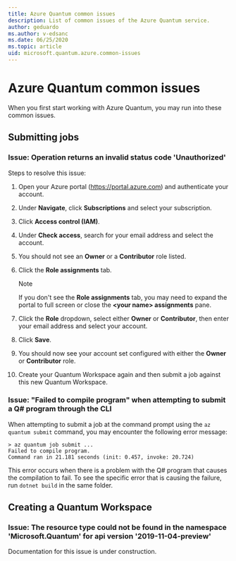 ```yaml
---
title: Azure Quantum common issues
description: List of common issues of the Azure Quantum service.
author: geduardo
ms.author: v-edsanc
ms.date: 06/25/2020
ms.topic: article
uid: microsoft.quantum.azure.common-issues
---
```

# Azure Quantum common issues

When you first start working with Azure Quantum, you may run into these common issues.

## Submitting jobs

### Issue: Operation returns an invalid status code 'Unauthorized'

Steps to resolve this issue:

1. Open your Azure portal (https://portal.azure.com) and authenticate your account. 
2. Under **Navigate**, click **Subscriptions** and select your subscription.
3. Click **Access control (IAM)**.
4. Under **Check access**, search for your email address and select the account.
5. You should not see an **Owner** or a **Contributor** role listed.
6. Click the **Role assignments** tab.

    > [!NOTE]
    > If you don't see the **Role assignments** tab, you may need to expand the portal to full screen or close the **\<your name\> assignments** pane. 

7. Click the **Role** dropdown, select either **Owner** or **Contributor**, then enter your email address and select your account.
8. Click **Save**.
9. You should now see your account set configured with either the **Owner** or **Contributor** role.
10. Create your Quantum Workspace again and then submit a job against this new Quantum Workspace.

### Issue: "Failed to compile program" when attempting to submit a Q# program through the CLI

When attempting to submit a job at the command prompt using the  `az quantum submit` command, you may encounter the following error message:

```
> az quantum job submit ...
Failed to compile program.
Command ran in 21.181 seconds (init: 0.457, invoke: 20.724)
```

This error occurs when there is a problem with the Q# program that causes the compilation to fail. To see the specific error that is causing the failure, run `dotnet build` in the same folder.

## Creating a Quantum Workspace

### Issue: The resource type could not be found in the namespace 'Microsoft.Quantum' for api version '2019-11-04-preview'

Documentation for this issue is under construction.

